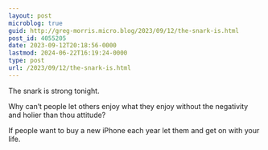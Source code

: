 ```yaml
---
layout: post
microblog: true
guid: http://greg-morris.micro.blog/2023/09/12/the-snark-is.html
post_id: 4055205
date: 2023-09-12T20:18:56-0000
lastmod: 2024-06-22T16:19:24-0000
type: post
url: /2023/09/12/the-snark-is.html
---
```

The snark is strong tonight. 

Why can’t people let others enjoy what they enjoy without the negativity and holier than thou attitude?

If people want to buy a new iPhone each year let them and get on with your life. 
